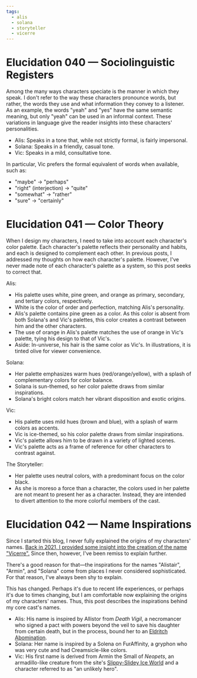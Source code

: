 ```yaml
---
tags:
  - alis
  - solana
  - storyteller
  - vicerre
---
```


# Elucidation 040 — Sociolinguistic Registers

Among the many ways characters speciate is the manner in which they speak. I don't refer to the way these characters pronounce words, but rather, the words they use and what information they convey to a listener. As an example, the words "yeah" and "yes" have the same semantic meaning, but only "yeah" can be used in an informal context. These variations in language give the reader insights into these characters' personalities.

- Alis: Speaks in a tone that, while not strictly formal, is fairly impersonal.
- Solana: Speaks in a friendly, casual tone.
- Vic: Speaks in a mild, consultative tone.

In particular, Vic prefers the formal equivalent of words when available, such as:

- "maybe" → "perhaps"
- "right" (interjection) → "quite"
- "somewhat" → "rather"
- "sure" → "certainly"

# Elucidation 041 — Color Theory

When I design my characters, I need to take into account each character's color palette. Each character's palette reflects their personality and habits, and each is designed to complement each other. In previous posts, I addressed my thoughts on how each character's palette. However, I've never made note of each character's palette as a system, so this post seeks to correct that.

Alis:

- His palette uses white, pine green, and orange as primary, secondary, and tertiary colors, respectively.
- White is the color of order and perfection, matching Alis's personality.
- Alis's palette contains pine green as a color. As this color is absent from both Solana's and Vic's palettes, this color creates a contrast between him and the other characters.
- The use of orange in Alis's palette matches the use of orange in Vic's palette, tying his design to that of Vic's.
- Aside: In-universe, his hair is the same color as Vic's. In illustrations, it is tinted olive for viewer convenience.

Solana:

- Her palette emphasizes warm hues (red/orange/yellow), with a splash of complementary colors for color balance.
- Solana is sun-themed, so her color palette draws from similar inspirations.
- Solana's bright colors match her vibrant disposition and exotic origins.

Vic:

- His palette uses mild hues (brown and blue), with a splash of warm colors as accents.
- Vic is ice-themed, so his color palette draws from similar inspirations.
- Vic's palette allows him to be drawn in a variety of lighted scenes.
- Vic's palette acts as a frame of reference for other characters to contrast against.

The Storyteller:

- Her palette uses neutral colors, with a predominant focus on the color black.
- As she is moreso a force than a character, the colors used in her palette are not meant to present her as a character. Instead, they are intended to divert attention to the more colorful members of the cast.

# Elucidation 042 — Name Inspirations

Since I started this blog, I never fully explained the origins of my characters' names. [Back in 2021, I provided some insight into the creation of the name "Vicerre".](../2021/2021-07-09_elucidation-002_character-name.md) Since then, however, I've been remiss to explain further.

There's a good reason for that—the inspirations for the names "Alistair", "Armin", and "Solana" come from places I never considered sophisticated. For that reason, I've always been shy to explain.

This has changed. Perhaps it's due to recent life experiences, or perhaps it's due to times changing, but I am comfortable now explaining the origins of my characters' names. Thus, this post describes the inspirations behind my core cast's names.

- Alis: His name is inspired by Allistor from _Death Vigil_, a necromancer who signed a pact with powers beyond the veil to save his daughter from certain death, but in the process, bound her to an [Eldritch Abomination](https://tvtropes.org/pmwiki/pmwiki.php/Main/EldritchAbomination).
- Solana: Her name is inspired by a Solena on FurAffinity, a gryphon who was very cute and had Creamsicle-like colors.
- Vic: His first name is derived from Armin the Small of _Neopets_, an armadillo-like creature from the site's [Slippy-Slidey Ice World](https://tvtropes.org/pmwiki/pmwiki.php/Main/SlippySlideyIceWorld) and a character referred to as "an unlikely hero".
